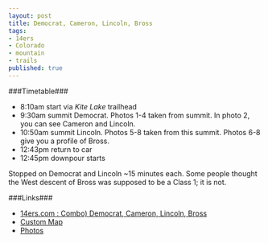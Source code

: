 ```yaml
---
layout: post
title: Democrat, Cameron, Lincoln, Bross
tags:
- 14ers
- Colorado
- mountain
- trails
published: true
---
```

###Timetable###
- 8:10am start via _Kite Lake_ trailhead
- 9:30am summit Democrat. Photos 1-4 taken from summit. In photo 2, you can see Cameron and Lincoln.
- 10:50am summit Lincoln. Photos 5-8 taken from this summit. Photos 6-8 give you a profile of Bross.
- 12:43pm return to car
- 12:45pm downpour starts

Stopped on Democrat and Lincoln ~15 minutes each. Some people thought the West
descent of Bross was supposed to be a Class 1; it is not.

###Links###
- [14ers.com : Combo) Democrat, Cameron, Lincoln, Bross](http://www.14ers.com/routemain.php?route=bros6&peak=Mt.+Bross)
- [Custom Map](http://maps.google.com/maps/ms?ie=UTF&msa=0&msid=201743294288417288391.0004e43babe8b1b1a4795)
- [Photos](https://www.dropbox.com/sc/ck2euokgfsf6m7g/Y4dpsADO2K)
